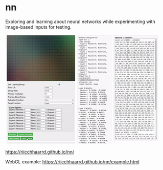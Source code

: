 # nn
Exploring and learning about neural networks while experimenting with image-based inputs for testing.

![example](./example.gif)

https://riicchhaarrd.github.io/nn/

WebGL example:
https://riicchhaarrd.github.io/nn/example.html